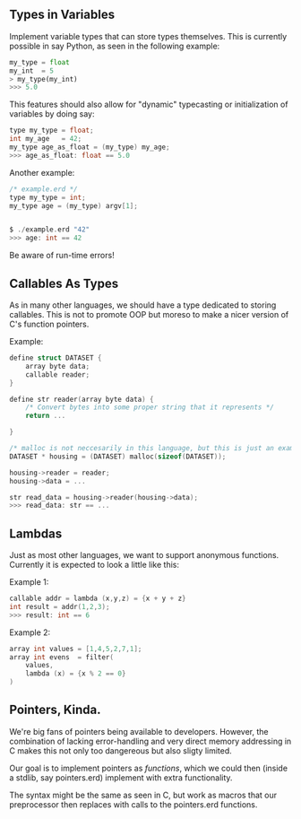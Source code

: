 
## Types in Variables
Implement variable types that can store types themselves. This is currently possible in say Python, as seen in the following example:
```python
my_type = float
my_int  = 5
> my_type(my_int)
>>> 5.0 
```

This features should also allow for "dynamic" typecasting or initialization of variables by doing say:
```c
type my_type = float;
int my_age   = 42;
my_type age_as_float = (my_type) my_age;
>>> age_as_float: float == 5.0
```
Another example:
```c
/* example.erd */
type my_type = int;
my_type age = (my_type) argv[1];


$ ./example.erd "42"
>>> age: int == 42
```
Be aware of run-time errors!



## Callables As Types
As in many other languages, we should have a type dedicated to storing callables.  This is not to promote OOP but moreso to make a nicer version of C's function pointers.

Example:
```c
define struct DATASET {
    array byte data;
    callable reader;
}

define str reader(array byte data) {
    /* Convert bytes into some proper string that it represents */
    return ...

}

/* malloc is not neccesarily in this language, but this is just an example */
DATASET * housing = (DATASET) malloc(sizeof(DATASET));

housing->reader = reader;
housing->data = ...

str read_data = housing->reader(housing->data);
>>> read_data: str == ...
```

## Lambdas
Just as most other languages, we want to support anonymous functions.  Currently it is expected to look a little like this:

Example 1:
```c
callable addr = lambda (x,y,z) = {x + y + z}
int result = addr(1,2,3);
>>> result: int == 6
```

Example 2:
```c
array int values = [1,4,5,2,7,1];
array int evens  = filter(
    values, 
    lambda (x) = {x % 2 == 0}
) 
```

## Pointers, Kinda. 
We're big fans of pointers being available to developers. However, the combination of lacking error-handling and very direct memory addressing in C makes this not only too dangereous but also sligty limited.

Our goal is to implement pointers as _functions_, which we could then (inside a stdlib, say pointers.erd) implement with extra functionality.

The syntax might be the same as seen in C, but work as macros that our preprocessor then replaces with calls to the pointers.erd functions.